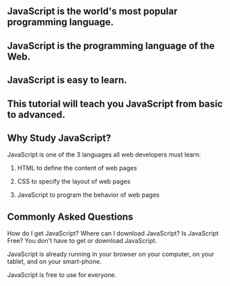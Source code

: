 ## JavaScript is the world's most popular programming language.

## JavaScript is the programming language of the Web.

## JavaScript is easy to learn.

## This tutorial will teach you JavaScript from basic to advanced.

## Why Study JavaScript?

JavaScript is one of the 3 languages all web developers must learn:

1.  HTML to define the content of web pages

2.  CSS to specify the layout of web pages

3.  JavaScript to program the behavior of web pages

## Commonly Asked Questions

How do I get JavaScript?
Where can I download JavaScript?
Is JavaScript Free?
You don't have to get or download JavaScript.

JavaScript is already running in your browser on your computer, on your tablet, and on your smart-phone.

JavaScript is free to use for everyone.
